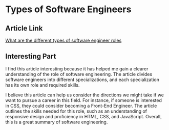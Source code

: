 # Types of Software Engineers

## Article Link
[What are the different types of software engineer roles](https://www.browserstack.com/guide/what-are-the-different-types-of-software-engineer-roles)

## Interesting Part

I find this article interesting because it has helped me gain a clearer understanding of the role of software engineering. The article divides software engineers into different specializations, and each specialization has its own role and required skills.

I believe this article can help us consider the directions we might take if we want to pursue a career in this field. For instance, if someone is interested in CSS, they could consider becoming a Front-End Engineer. The article outlines the skills needed for this role, such as an understanding of responsive design and proficiency in HTML, CSS, and JavaScript. Overall, this is a great summary of software engineering.